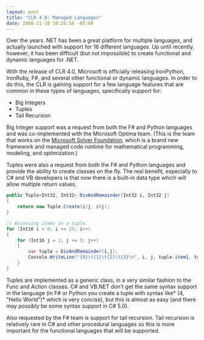 ```yaml
---
layout: post
title: "CLR 4.0: Managed Languages"
date: 2008-11-10 10:26:58 -05:00
---
```


Over the years .NET has been a great platform for multiple languages, and actually launched with support for 16 different languages. Up until recently, however, it has been difficult (but not impossible) to create functional and dynamic languages for .NET.

With the release of CLR 4.0, Microsoft is officially releasing IronPython, IronRuby, F#, and several other functional or dynamic languages. In order to do this, the CLR is gaining support for a few language features that are common in these types of languages, specifically support for:

*   Big Integers
*   Tuples
*   Tail Recursion  

Big Integer support was a request from both the F# and Python languages and was co-implemented with the Microsoft Optima team. (This is the team that works on the [Microsoft Solver Foundation](http://code.msdn.microsoft.com/solverfoundation), which is a brand new framework and managed code runtime for mathematical programming, modeling, and optimization.)

Tuples were also a request from both the F# and Python languages and provide the ability to create classes on the fly. The real benefit, especially to C# and VB developers is that now there is a built-in data type which will allow multiple return values.
 
```csharp
public Tuple<Int32, Int32> DivAndRemainder(Int32 i, Int32 j) 
{
    return new Tuple.Create(i/j, i%j);
}

// Accessing items in a tuple.  
for (Int16 i = 0; i <= 25; i++)
{
    for (Int16 j = 1; j <= 5; j++) 
    {
        var tuple = DivAndRemainder(i,j);
        Console.WriteLine("{0}\t{1}\t{2}\t{3}\n", i, j, tuple.item1, tuple.item2);
    }
}
```

Tuples are implemented as a generic class, in a very similar fashion to the Func<T> and Action<T> classes. C# and VB.NET don't get the same syntax support in the language (in F# or Python you create a tuple with syntax like* (4, "Hello World")* which is very concise), but this is almost as easy (and there may possibly be some syntax support in C# 5.0).

Also requested by the F# team is support for tail recursion. Tail recursion is relatively rare in C# and other procedural languages so this is more important for the functional languages that will be supported.
